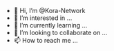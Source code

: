 - 👋 Hi, I’m @Kora-Network
- 👀 I’m interested in ...
- 🌱 I’m currently learning ...
- 💞️ I’m looking to collaborate on ...
- 📫 How to reach me ...

